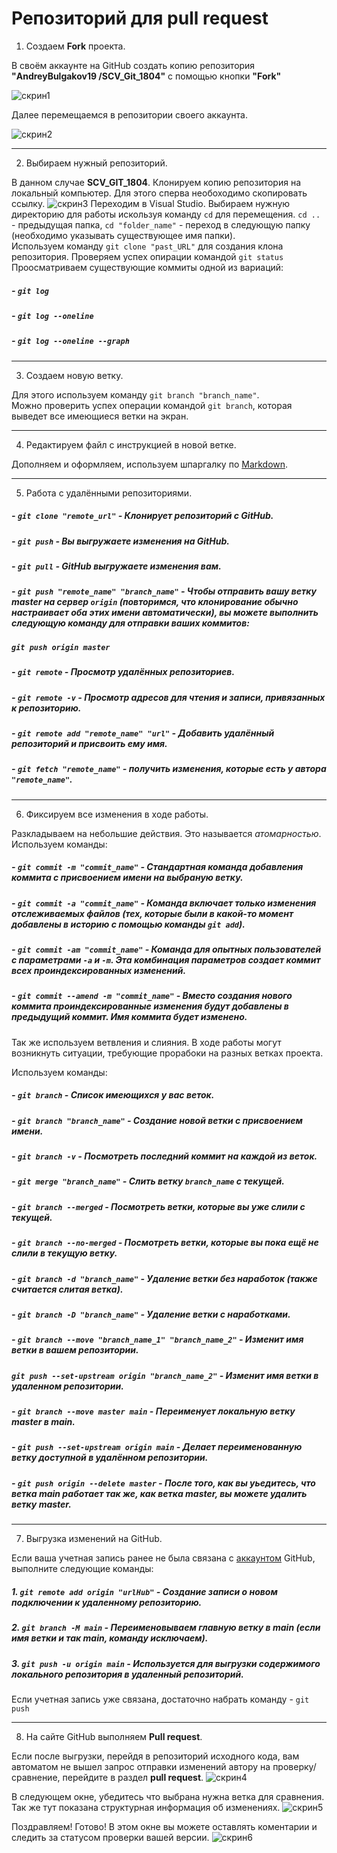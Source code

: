 # Репозиторий для **pull request**
1. Создаем **Fork** проекта.    
    
В своём аккаунте на GitHub создать копию репозитория **"AndreyBulgakov19
/SCV_Git_1804"** с помощью кнопки **"Fork"**

![скрин1](scr1.png)
   
Далее перемещаемся в репозитории своего аккаунта.

![скрин2](scr2.png)
___
2. Выбираем нужный репозиторий.   
   
В данном случае **SCV_GIT_1804**. 
Клонируем копию репозитория на локальный компьютер. 
Для этого сперва необоходимо скопировать ссылку.
![скрин3](scr3.png)
Переходим в Visual Studio.
Выбираем нужную директорию для работы искользуя команду `cd` для перемещения. `cd ..` - предыдущая папка, `cd "folder_name"` - переход в следующую папку (необходимо указывать существующее имя папки).   
Используем команду `git clone "past_URL"` для создания клона репозитория.
Проверяем успех опирации командой `git status`
Проосматриваем существующие коммиты одной из вариаций:   
##### - `git log` 
##### - `git log --oneline`
##### - `git log --oneline --graph`
___
3. Создаем новую ветку.  
   
Для этого используем команду `git branch "branch_name"`.  
Можно проверить успех операции командой `git branch`, которая выведет все имеющиеся ветки на экран.
___
4. Редактируем файл с инструкцией в новой ветке. 
    
Дополняем и оформляем, используем шпаргалку по [Markdown](https://github.com/dimaqb/Markdown-Cheatsheet).
___
5. Работа с удалёнными репозиториями.   
##### - `git clone "remote_url"` - Клонирует репозиторий с GitHub.
##### - `git push` - Вы выгружаете изменения на GitHub.
##### - `git pull` - GitHub выгружаете изменения вам.
##### - `git push "remote_name" "branch_name"` - Чтобы отправить вашу ветку master на сервер `origin` (повторимся, что клонирование обычно настраивает оба этих имени автоматически), вы можете выполнить следующую команду для отправки ваших коммитов:   
##### `git push origin master`    
##### - `git remote` - Просмотр удалённых репозиториев.
##### - `git remote -v` - Просмотр адресов для чтения и записи, привязанных к репозиторию.
##### - `git remote add "remote_name" "url"` - Добавить удалённый репозиторий и присвоить ему имя.
##### - `git fetch "remote_name"` - получить изменения, которые есть у автора `"remote_name"`.
___
6. Фиксируем все изменения в ходе работы.
   
Разкладываем на небольшие действия. Это называется *атомарностью*.  
Используем команды:  
##### - `git commit -m "commit_name"` - Стандартная команда добавления коммита с присвоением имени на выбраную ветку.
##### - `git commit -a "commit_name"` - Команда включает только изменения отслеживаемых файлов (тех, которые были в какой-то момент добавлены в историю с помощью команды `git add`).  
##### - `git commit -am "commit_name"` - Команда для опытных пользователей с параметрами `-a` и `-m`. Эта комбинация параметров создает коммит всех проиндексированных изменений.  
##### - `git commit --amend -m "commit_name"` - Вместо создания нового коммита проиндексированные изменения будут добавлены в предыдущий коммит. Имя коммита будет изменено.  
  
Так же используем ветвления и слияния.  В ходе работы могут возникнуть ситуации, требующие прорабоки на разных ветках проекта.  
  
Используем команды:
##### - `git branch` - Cписок имеющихся у вас веток.
##### - `git branch "branch_name"` - Создание новой ветки с присвоением имени. 
##### - `git branch -v` - Посмотреть последний коммит на каждой из веток.
##### - `git merge "branch_name"` - Слить ветку `branch_name` с текущей.
##### - `git branch --merged` - Посмотреть  ветки, которые вы уже слили с текущей. 
##### - `git branch --no-merged` - Посмотреть  ветки, которые вы пока ещё не слили в текущую ветку.
##### - `git branch -d "branch_name"` - Удаление ветки без наработок (также считается слитая ветка).
##### - `git branch -D "branch_name"` - Удаление ветки с наработками. 
##### - `git branch --move "branch_name_1" "branch_name_2"` - Изменит имя ветки в вашем репозитории.  
##### `git push --set-upstream origin "branch_name_2"` - Изменит имя ветки в удаленном репозитории. 
##### - `git branch --move master main` - Переименует локальную ветку **master** в **main**.  
##### - `git push --set-upstream origin main` - Делает переименованную ветку доступной в удалённом репозитории.   
##### - `git push origin --delete master` - После того, как вы уьедитесь, что ветка **main** работает так же, как ветка **master**, вы можете удалить ветку **master**.
 
___
7. Выгрузка изменений на GitHub.
     
Если ваша учетная запись ранее не была связана с [аккаунтом](https://github.com/signup?user_email=&source=form-home-signup) GitHub, выполните следующие команды:
##### 1. `git remote add origin "urlHub"` - Создание записи о новом подключении к удаленному репозиторию.
##### 2. `git branch -M main` - Переименовываем главную ветку в **main** (если имя ветки и так **main**, команду исключаем).
##### 3. `git push -u origin main` - Используется для выгрузки содержимого локального репозитория в удаленный репозиторий.

Если учетная запись уже связана, достаточно набрать команду - `git push`
___
8. На сайте GitHub выполняем **Pull request**.
   
Если после выгрузки, перейдя в репозиторий исходного кода, вам автоматом не вышел запрос отправки изменений автору на проверку/сравнение, перейдите в раздел **pull request**.
![скрин4](scr4.png)
   
   
В следующем окне, убедитесь что выбрана нужна ветка для сравнения. Так же тут показана структурная информация об изменениях.
![скрин5](scr5.png)
   
   
Поздравляем! Готово!
В этом окне вы можете оставлять коментарии и следить за статусом проверки вашей версии. 
![скрин6](scr6.png)




